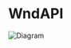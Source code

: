 # WndAPI

![Diagram](https://cdn.discordapp.com/attachments/847075046329679903/1372234345863184535/diagram-export-5-14-2025-5_27_25-PM-removebg-preview.png?ex=68260852&is=6824b6d2&hm=fb7ed77bb13826287d882c0abda50dd6137fb7daca3cc60bd0fb87918e47294b&)
